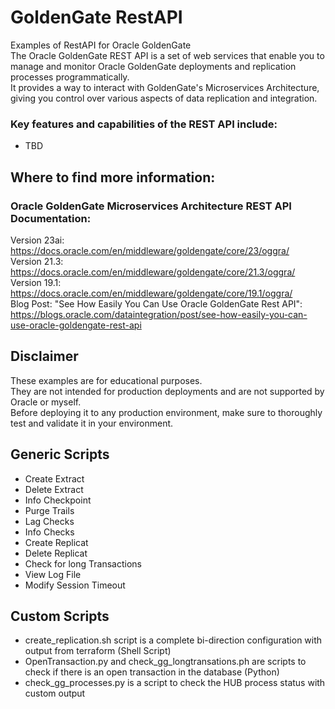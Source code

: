 # GoldenGate RestAPI
Examples of RestAPI for Oracle GoldenGate \
The Oracle GoldenGate REST API is a set of web services that enable you to manage and monitor Oracle GoldenGate deployments and replication processes programmatically. \
It provides a way to interact with GoldenGate's Microservices Architecture, giving you control over various aspects of data replication and integration.

### Key features and capabilities of the REST API include:

* TBD

## Where to find more information:

### Oracle GoldenGate Microservices Architecture REST API Documentation:
Version 23ai: https://docs.oracle.com/en/middleware/goldengate/core/23/oggra/ \
Version 21.3: https://docs.oracle.com/en/middleware/goldengate/core/21.3/oggra/ \
Version 19.1: https://docs.oracle.com/en/middleware/goldengate/core/19.1/oggra/ \
Blog Post: "See How Easily You Can Use Oracle GoldenGate Rest API": https://blogs.oracle.com/dataintegration/post/see-how-easily-you-can-use-oracle-goldengate-rest-api

## Disclaimer 
These examples are for educational purposes. \
They are not intended for production deployments and are not supported by Oracle or myself.  \
Before deploying it to any production environment, make sure to thoroughly test and validate it in your environment.

## Generic Scripts
* Create Extract
* Delete Extract
* Info Checkpoint
* Purge Trails
* Lag Checks
* Info Checks
* Create Replicat
* Delete Replicat
* Check for long Transactions
* View Log File
* Modify Session Timeout

## Custom Scripts
* create_replication.sh script is a complete bi-direction configuration with output from terraform (Shell Script)
* OpenTransaction.py and check_gg_longtransations.ph are scripts to check if there is an open transaction in the database (Python)
* check_gg_processes.py is a script to check the HUB process status with custom output


